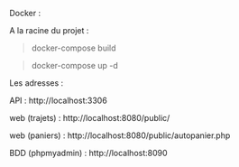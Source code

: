 Docker :

A la racine du projet : 
> docker-compose build

> docker-compose up -d

Les adresses : 

API : http://localhost:3306

web (trajets) : http://localhost:8080/public/

web (paniers) : http://localhost:8080/public/autopanier.php

BDD (phpmyadmin) : http://localhost:8090
